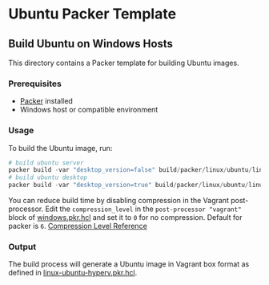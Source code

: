 # Ubuntu Packer Template

## Build Ubuntu on Windows Hosts

This directory contains a Packer template for building Ubuntu images.

### Prerequisites

- [Packer](https://www.packer.io/downloads) installed
- Windows host or compatible environment

### Usage

To build the Ubuntu image, run:

```powershell
# build ubuntu server
packer build -var "desktop_version=false" build/packer/linux/ubuntu/linux-ubuntu-hyperv.pkr.hcl
# build ubuntu desktop
packer build -var "desktop_version=true" build/packer/linux/ubuntu/linux-ubuntu-hyperv.pkr.hcl
```

You can reduce build time by disabling compression in the Vagrant post-processor. Edit the `compression_level` in the `post-processor "vagrant"` block of [windows.pkr.hcl](windows.pkr.hcl) and set it to `0` for no compression.
Default for packer is `6`.
[Compression Level Reference](https://developer.hashicorp.com/packer/docs/post-processors/compress#compression_level)

### Output

The build process will generate a Ubuntu image in Vagrant box format as defined in [linux-ubuntu-hyperv.pkr.hcl](linux-ubuntu-hyperv.pkr.hcl).
